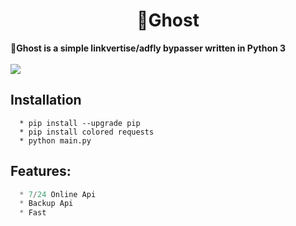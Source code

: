 <h1 align="center">👻Ghost</h1>

<p align='center'>
    
  <b>👻Ghost is a simple linkvertise/adfly bypasser written in Python 3</b>
  <br>
  <br>
  <img src='https://cdn.discordapp.com/attachments/873896033552306187/881609860431634512/unknown.png'>
</p>

## Installation
```
  * pip install --upgrade pip
  * pip install colored requests
  * python main.py
```

##  Features:
```js
  * 7/24 Online Api
  * Backup Api
  * Fast
```
